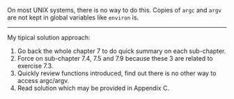 On most UNIX systems, there is no way to do this. Copies of `argc` and `argv`
are not kept in global variables like `environ` is.

------

My tipical solution approach:

1. Go back the whole chapter 7 to do quick summary on each sub-chapter.
2. Force on sub-chapter 7.4, 7.5 and 7.9 because these 3 are related to exercise
7.3.
3. Quickly review functions introduced, find out there is no other way to access
argc/argv.
4. Read solution which may be provided in Appendix C.

